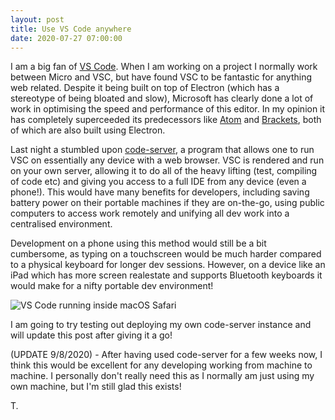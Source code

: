 ```yaml
---
layout: post
title: Use VS Code anywhere
date: 2020-07-27 07:00:00
---
```


I am a big fan of [VS Code](https://code.visualstudio.com). When I am working on a project I normally work between Micro and VSC, but have found VSC to be fantastic for anything web related. Despite it being built on top of Electron (which has a stereotype of being bloated and slow), Microsoft has clearly done a lot of work in optimising the speed and performance of this editor. In my opinion it has completely superceeded its predecessors like [Atom](https://atom.io) and [Brackets](https://brackets.io), both of which are also built using Electron.

Last night a stumbled upon [code-server](https://github.com/cdr/code-server), a program that allows one to run VSC on essentially any device with a web browser. VSC is rendered and run on your own server, allowing it to do all of the heavy lifting (test, compiling of code etc) and giving you access to a full IDE from any device (even a phone!). This would have many benefits for developers, including saving battery power on their portable machines if they are on-the-go, using public computers to access work remotely and unifying all dev work into a centralised environment.

Development on a phone using this method would still be a bit cumbersome, as typing on a touchscreen would be much harder compared to a physical keyboard for longer dev sessions. However, on a device like an iPad which has more screen realestate and supports Bluetooth keyboards it would make for a nifty portable dev environment!

![VS Code running inside macOS Safari](https://raw.githubusercontent.com/cdr/code-server/master/doc/assets/screenshot.png)

I am going to try testing out deploying my own code-server instance and will update this post after giving it a go!

(UPDATE 9/8/2020) - After having used code-server for a few weeks now, I think this would be excellent for any developing working from machine to machine. I personally don't really need this as I normally am just using my own machine, but I'm still glad this exists!

T.